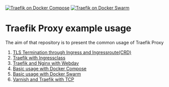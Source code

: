 [![Traefik on Docker Compose](https://github.com/jakubhajek/traefik-proxy/actions/workflows/compose.yaml/badge.svg)](https://github.com/jakubhajek/traefik-proxy/actions/workflows/compose.yaml)
[![Traefik on Docker Swarm](https://github.com/jakubhajek/traefik-proxy/actions/workflows/swarm.yaml/badge.svg)](https://github.com/jakubhajek/traefik-proxy/actions/workflows/swarm.yaml)

# Traefik Proxy example usage

The aim of that repository is to present the common usage of Traefik Proxy

1. [TLS Termination through Ingress and Ingressroute(CRD)](tls-termination)
1. [Traefik with Ingressclass](ingressclass)
2. [Traefik and Nginx with Webdav](nginx-webdav)
3. [Basic usage with Docker Compose](basic-docker-compose)
4. [Basic usage with Docker Swarm](basic-docker-swarm)
5. [Varnish and Traefik with TCP](tcp-router-varnish)
